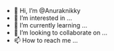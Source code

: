 - 👋 Hi, I’m @Anuraknikky
- 👀 I’m interested in ...
- 🌱 I’m currently learning ...
- 💞️ I’m looking to collaborate on ...
- 📫 How to reach me ...

<!---
Anuraknikky/Anuraknikky is a ✨ special ✨ repository because its `README.md` (this file) appears on your GitHub profile.
You can click the Preview link to take a look at your changes.
--->
